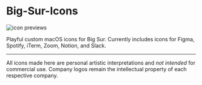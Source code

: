 # Big-Sur-Icons

![icon previews](https://github.com/jonush/Big-Sur-Icons/blob/master/previews/colorful-preview.png?raw=true)

Playful custom macOS icons for Big Sur. Currently includes icons for Figma, Spotify, iTerm, Zoom, Notion, and Slack.

---

All icons made here are personal artistic interpretations and *not intended* for commercial use. Company logos remain the intellectual property of each respective company.
